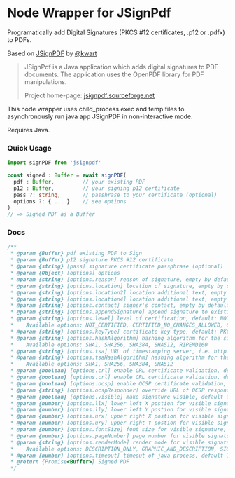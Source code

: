# Node Wrapper for JSignPdf

Programatically add Digital Signatures (PKCS #12 certificates, .p12 or .pdfx) to PDFs.  

Based on [JSignPDF](https://github.com/intoolswetrust/jsignpdf) by [@kwart](https://github.com/kwart/)

> JSignPdf is a Java application which adds digital signatures to PDF documents. The application uses the OpenPDF library for PDF manipulations.
> 
> Project home-page: [jsignpdf.sourceforge.net](http://jsignpdf.sourceforge.net/)

This node wrapper uses child_process.exec and temp files to asynchronously run java app JSignPDF in non-interactive mode.

Requires Java.

### Quick Usage

```ts
import signPDF from 'jsignpdf'

const signed : Buffer = await signPDF(
  pdf : Buffer,         // your existing PDF
  p12 : Buffer,         // your signing p12 certificate 
  pass ?: string,       // passhrase to your certificate (optional)
  options ?: { ... }    // see options
)
// => Signed PDF as a Buffer
```

### Docs 
```js
/**
 * @param {Buffer} pdf existing PDF to Sign
 * @param {Buffer} p12 signature PKCS #12 certificate
 * @param {string} [pass] signature certificate passphrase (optional)
 * @param {Object} [options] options
 * @param {string} [options.reason] reason of signature, empty by default
 * @param {string} [options.location] location of signature, empty by default
 * @param {string} [options.location2] location additional text, empty by default
 * @param {string} [options.location4] location additional text, empty by default
 * @param {string} [options.contact] signer's contact, empty by default
 * @param {string} [options.appendSignature] append signature to existing signatures, default false
 * @param {string} [options.level] level of certification, default: NOT_CERTIFIED.
 *    Available options: NOT_CERTIFIED, CERTIFIED_NO_CHANGES_ALLOWED, CERTIFIED_FORM_FILLING, CERTIFIED_FORM_FILLING_AND_ANNOTATIONS
 * @param {string} [options.keyType] certificate key type, default: PKCS12
 * @param {string} [options.hashAlgorithm] hashing algorithm for the signature, SHA1
 *    Available options: SHA1, SHA256, SHA384, SHA512, RIPEMD160
 * @param {string} [options.tsa] URL of timestamping server, i.e. http://tsa.izenpe.com (default null)
 * @param {string} [options.tsaHashAlgorithm] hashing algorithm for the timestamp, SHA1
 *    Available options: SHA1, SHA256, SHA384, SHA512
 * @param {boolean} [options.crl] enable CRL certificate validation, default false
 * @param {boolean} [options.crl] enable CRL certificate validation, default false
 * @param {boolean} [options.ocsp] enable OCSP certificate validation, default false
 * @param {string} [options.ocspResponder] override URL of OCSP responder (default null)
 * @param {boolean} [options.visible] make signature visible, default false
 * @param {number} [options.llx] lower left X postion for visible signature (0 - 100), default 0
 * @param {number} [options.lly] lower left Y postion for visible signature (0 - 100), default 0
 * @param {number} [options.urx] upper right X postion for visible signature (0 - 100), default 100
 * @param {number} [options.ury] upper right Y postion for visible signature (0 - 100), default 100
 * @param {number} [options.fontSize] font size for visible signature, default: 10
 * @param {number} [options.pageNumber] page number for visible signature, default: 1
 * @param {string} [options.renderMode] render mode for visible signature, default: DESCRIPTION_ONLY
 *    Available options: DESCRIPTION_ONLY, GRAPHIC_AND_DESCRIPTION, SIGNAME_AND_DESCRIPTION
 * @param {number} [options.timeout] timeout of java process, default 10.000 ms
 * @return {Promise<Buffer>} Signed PDF
 */
```
